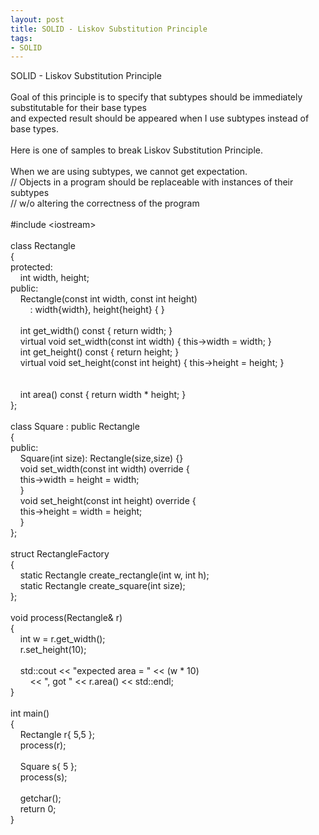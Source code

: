 ```yaml
---
layout: post
title: SOLID - Liskov Substitution Principle
tags:
- SOLID
---
```

SOLID - Liskov Substitution Principle
<br/>
<br/>Goal of this principle is to specify that subtypes should be immediately substitutable for their base types
<br/>and expected result should be appeared when I use subtypes instead of base types.
<br/>
<br/>Here is one of samples to break Liskov Substitution Principle.
<br/>
<br/>When we are using subtypes, we cannot get expectation.
<br/>// Objects in a program should be replaceable with instances of their subtypes
<br/>// w/o altering the correctness of the program
<br/>
<br/>#include &lt;iostream&gt;
<br/>
<br/>class Rectangle
<br/>{
<br/>protected:
<br/>&nbsp; &nbsp;  int width, height;
<br/>public:
<br/>&nbsp; &nbsp;  Rectangle(const int width, const int height)
<br/>&nbsp; &nbsp; &nbsp; &nbsp;    : width{width}, height{height} { }
<br/>&nbsp; &nbsp;
<br/>&nbsp; &nbsp;  int get_width() const { return width; }
<br/>&nbsp; &nbsp;  virtual void set_width(const int width) { this->width = width; }
<br/>&nbsp; &nbsp;  int get_height() const { return height; }
<br/>&nbsp; &nbsp;  virtual void set_height(const int height) { this->height = height; }
<br/>
<br/>&nbsp; &nbsp;
<br/>&nbsp; &nbsp;  int area() const { return width * height; }
<br/>};
<br/>&nbsp; &nbsp;
<br/>class Square : public Rectangle
<br/>{
<br/>public:
<br/>&nbsp; &nbsp;  Square(int size): Rectangle(size,size) {}
<br/>&nbsp; &nbsp;  void set_width(const int width) override {
<br/>&nbsp; &nbsp;    this->width = height = width;
<br/>&nbsp; &nbsp;  }
<br/>&nbsp; &nbsp;  void set_height(const int height) override {
<br/>&nbsp; &nbsp;    this->height = width = height;
<br/>&nbsp; &nbsp;  }
<br/>};
<br/>&nbsp; &nbsp;
<br/>struct RectangleFactory
<br/>{
<br/>&nbsp; &nbsp;  static Rectangle create_rectangle(int w, int h);
<br/>&nbsp; &nbsp;  static Rectangle create_square(int size);
<br/>};
<br/>&nbsp; &nbsp;
<br/>void process(Rectangle& r)
<br/>{
<br/>&nbsp; &nbsp;  int w = r.get_width();
<br/>&nbsp; &nbsp;  r.set_height(10);
<br/>&nbsp; &nbsp;
<br/>&nbsp; &nbsp;  std::cout << "expected area = " << (w * 10) 
<br/>&nbsp; &nbsp; &nbsp; &nbsp;     << ", got " << r.area() << std::endl;
<br/>}
<br/>&nbsp; &nbsp;
<br/>int main()
<br/>{
<br/>&nbsp; &nbsp;  Rectangle r{ 5,5 };
<br/>&nbsp; &nbsp;  process(r);
<br/>&nbsp; &nbsp;
<br/>&nbsp; &nbsp;  Square s{ 5 };
<br/>&nbsp; &nbsp;  process(s);
<br/>&nbsp; &nbsp;
<br/>&nbsp; &nbsp;  getchar();
<br/>&nbsp; &nbsp;  return 0;
<br/>}